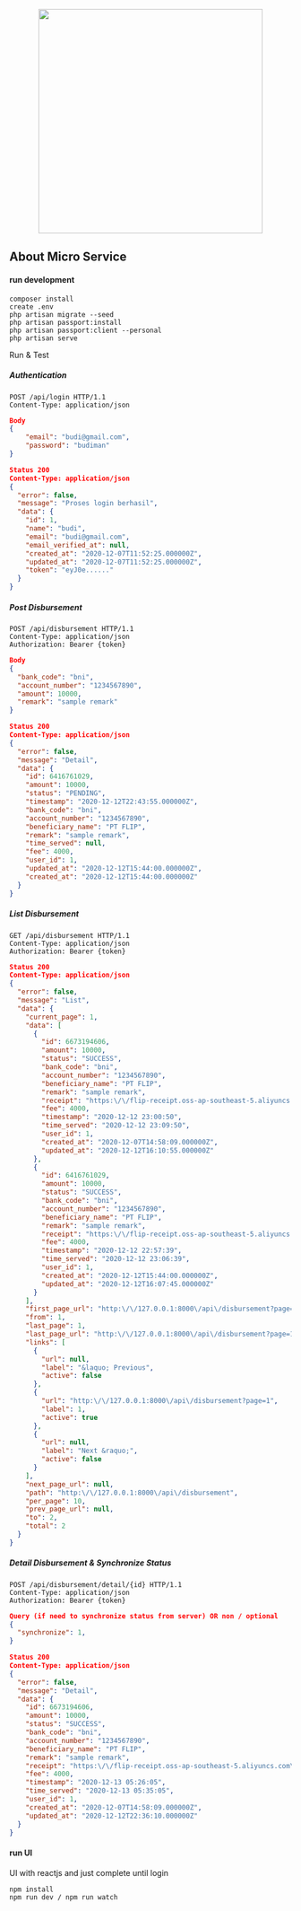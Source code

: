 <p align="center"><a href="https://laravel.com" target="_blank"><img src="https://raw.githubusercontent.com/laravel/art/master/logo-lockup/5%20SVG/2%20CMYK/1%20Full%20Color/laravel-logolockup-cmyk-red.svg" width="400"></a></p>


## About Micro Service
#### run development

    composer install
    create .env
    php artisan migrate --seed
    php artisan passport:install
    php artisan passport:client --personal
    php artisan serve

Run & Test

##### Authentication

```http
POST /api/login HTTP/1.1
Content-Type: application/json
```

```json
Body
{
    "email": "budi@gmail.com",
    "password": "budiman"
}
```

```json
Status 200
Content-Type: application/json
{
  "error": false,
  "message": "Proses login berhasil",
  "data": {
    "id": 1,
    "name": "budi",
    "email": "budi@gmail.com",
    "email_verified_at": null,
    "created_at": "2020-12-07T11:52:25.000000Z",
    "updated_at": "2020-12-07T11:52:25.000000Z",
    "token": "eyJ0e......"
  }
}
```


##### Post Disbursement

```http
POST /api/disbursement HTTP/1.1
Content-Type: application/json
Authorization: Bearer {token}
```

```json
Body
{
  "bank_code": "bni",
  "account_number": "1234567890",
  "amount": 10000,
  "remark": "sample remark"
}
```

```json
Status 200
Content-Type: application/json
{
  "error": false,
  "message": "Detail",
  "data": {
    "id": 6416761029,
    "amount": 10000,
    "status": "PENDING",
    "timestamp": "2020-12-12T22:43:55.000000Z",
    "bank_code": "bni",
    "account_number": "1234567890",
    "beneficiary_name": "PT FLIP",
    "remark": "sample remark",
    "time_served": null,
    "fee": 4000,
    "user_id": 1,
    "updated_at": "2020-12-12T15:44:00.000000Z",
    "created_at": "2020-12-12T15:44:00.000000Z"
  }
}
```
##### List Disbursement

```http
GET /api/disbursement HTTP/1.1
Content-Type: application/json
Authorization: Bearer {token}
```

```json
Status 200
Content-Type: application/json
{
  "error": false,
  "message": "List",
  "data": {
    "current_page": 1,
    "data": [
      {
        "id": 6673194606,
        "amount": 10000,
        "status": "SUCCESS",
        "bank_code": "bni",
        "account_number": "1234567890",
        "beneficiary_name": "PT FLIP",
        "remark": "sample remark",
        "receipt": "https:\/\/flip-receipt.oss-ap-southeast-5.aliyuncs.com\/debit_receipt\/126316_3d07f9fef9612c7275b3c36f7e1e5762.jpg",
        "fee": 4000,
        "timestamp": "2020-12-12 23:00:50",
        "time_served": "2020-12-12 23:09:50",
        "user_id": 1,
        "created_at": "2020-12-07T14:58:09.000000Z",
        "updated_at": "2020-12-12T16:10:55.000000Z"
      },
      {
        "id": 6416761029,
        "amount": 10000,
        "status": "SUCCESS",
        "bank_code": "bni",
        "account_number": "1234567890",
        "beneficiary_name": "PT FLIP",
        "remark": "sample remark",
        "receipt": "https:\/\/flip-receipt.oss-ap-southeast-5.aliyuncs.com\/debit_receipt\/126316_3d07f9fef9612c7275b3c36f7e1e5762.jpg",
        "fee": 4000,
        "timestamp": "2020-12-12 22:57:39",
        "time_served": "2020-12-12 23:06:39",
        "user_id": 1,
        "created_at": "2020-12-12T15:44:00.000000Z",
        "updated_at": "2020-12-12T16:07:45.000000Z"
      }
    ],
    "first_page_url": "http:\/\/127.0.0.1:8000\/api\/disbursement?page=1",
    "from": 1,
    "last_page": 1,
    "last_page_url": "http:\/\/127.0.0.1:8000\/api\/disbursement?page=1",
    "links": [
      {
        "url": null,
        "label": "&laquo; Previous",
        "active": false
      },
      {
        "url": "http:\/\/127.0.0.1:8000\/api\/disbursement?page=1",
        "label": 1,
        "active": true
      },
      {
        "url": null,
        "label": "Next &raquo;",
        "active": false
      }
    ],
    "next_page_url": null,
    "path": "http:\/\/127.0.0.1:8000\/api\/disbursement",
    "per_page": 10,
    "prev_page_url": null,
    "to": 2,
    "total": 2
  }
}
```

##### Detail Disbursement & Synchronize Status

```http
POST /api/disbursement/detail/{id} HTTP/1.1
Content-Type: application/json
Authorization: Bearer {token}
```

```json
Query (if need to synchronize status from server) OR non / optional
{
  "synchronize": 1,
}
```

```json
Status 200
Content-Type: application/json
{
  "error": false,
  "message": "Detail",
  "data": {
    "id": 6673194606,
    "amount": 10000,
    "status": "SUCCESS",
    "bank_code": "bni",
    "account_number": "1234567890",
    "beneficiary_name": "PT FLIP",
    "remark": "sample remark",
    "receipt": "https:\/\/flip-receipt.oss-ap-southeast-5.aliyuncs.com\/debit_receipt\/126316_3d07f9fef9612c7275b3c36f7e1e5762.jpg",
    "fee": 4000,
    "timestamp": "2020-12-13 05:26:05",
    "time_served": "2020-12-13 05:35:05",
    "user_id": 1,
    "created_at": "2020-12-07T14:58:09.000000Z",
    "updated_at": "2020-12-12T22:36:10.000000Z"
  }
}
```

#### run UI 
UI with reactjs and just complete until login 

    npm install
    npm run dev / npm run watch
